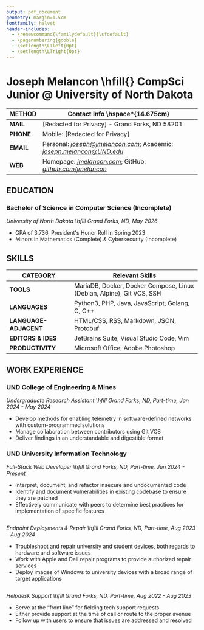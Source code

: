 ```yaml
---
output: pdf_document
geometry: margin=1.5cm
fontfamily: helvet
header-includes:
  - \renewcommand{\familydefault}{\sfdefault}
  - \pagenumbering{gobble}
  - \setlength\LTleft{0pt}
  - \setlength\LTright{0pt}
---
```


# Joseph Melancon \hfill{} CompSci Junior @ University of North Dakota

| **METHOD** | Contact Info \hspace*{14.675cm}                                                                                                        |
|------------|----------------------------------------------------------------------------------------------------------------------------------------|
| **MAIL**   | \[Redacted for Privacy\] - Grand Forks, ND 58201                                                                                       |
| **PHONE**  | Mobile: \[Redacted for Privacy\]                                                                                                       |
| **EMAIL**  | Personal: [*joseph@jmelancon.com*](mailto:joseph@jmelancon.com); Academic: [*joseph.melancon@UND.edu*](mailto:joseph.melancon@und.edu) |
| **WEB**    | Homepage: [*jmelancon.com*](https://jmelancon.com); GitHub: [*github.com/jmelancon*](https://github.com/jmelancon)                     |

## EDUCATION

### Bachelor of Science in Computer Science (Incomplete)

*University of North Dakota \hfill Grand Forks, ND, May 2026*

 - GPA of 3.736, President's Honor Roll in Spring 2023
 - Minors in Mathematics (Complete) & Cybersecurity (Incomplete)

## SKILLS

| **CATEGORY**           | Relevant Skills                                                       |
|------------------------|-----------------------------------------------------------------------|
| **TOOLS**              | MariaDB, Docker, Docker Compose, Linux (Debian, Alpine), Git VCS, SSH |
| **LANGUAGES**          | Python3, PHP, Java, JavaScript, Golang, C, C++                        |
| **LANGUAGE-ADJACENT**  | HTML/CSS, RSS, Markdown, JSON, Protobuf                               |
| **EDITORS & IDES**     | JetBrains Suite, Visual Studio Code, Vim                              |
| **PRODUCTIVITY**       | Microsoft Office, Adobe Photoshop                                     |

## WORK EXPERIENCE

### UND College of Engineering & Mines  
  
*Undergraduate Research Assistant \hfill Grand Forks, ND, Part-time, Jan 2024 - May 2024*

 - Develop methods for enabling telemetry in software-defined networks with custom-programmed solutions
 - Manage collaboration between contributors using Git VCS
 - Deliver findings in an understandable and digestible format

### UND University Information Technology
  
*Full-Stack Web Developer \hfill Grand Forks, ND, Part-time, Jun 2024 - Present*

 - Interpret, document, and refactor insecure and undocumented code
 - Identify and document vulnerabilities in existing codebase to ensure they are patched
 - Effectively communicate with peers to determine best practices for implementation of specific features

```
```

*Endpoint Deployments & Repair \hfill Grand Forks, ND, Part-time, Aug 2023 - Aug 2024*

 - Troubleshoot and repair university and student devices, both regards to hardware and software issues
 - Work with Apple and Dell repair programs to provide authorized repair services
 - Deploy images of Windows to university devices with a broad range of target applications

```
```

*Helpdesk Support \hfill Grand Forks, ND, Part-time, Aug 2022 - Aug 2023*
 
 - Serve at the “front line” for fielding tech support requests
 - Either provide support at the time of call or route to the proper avenue
 - Follow up with users to ensure that issues are addressed and resolved

